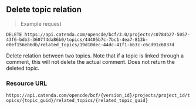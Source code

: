 ## Delete topic relation

> Example request

```http
DELETE https://api.catenda.com/opencde/bcf/3.0/projects/c0784b27-5057-43f6-bdb3-3607f4da86b0/topics/44405b7c-7bc1-4ea7-813b-e0ef156eb6db/related_topics/19d10dec-44dc-41f1-b63c-c6cd91c6037d
```

Delete relation between two topics. Note that if a topic is linked through a comment, this will not delete the actual comment. Does not return the deleted topic.

### Resource URL

`https://api.catenda.com/opencde/bcf/{version_id}/projects/project_id/topics/{topic_guid}/related_topics/{related_topic_guid}`
